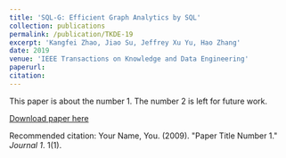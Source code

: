 ```yaml
---
title: 'SQL-G: Efficient Graph Analytics by SQL'
collection: publications
permalink: /publication/TKDE-19
excerpt: 'Kangfei Zhao, Jiao Su, Jeffrey Xu Yu, Hao Zhang'
date: 2019
venue: 'IEEE Transactions on Knowledge and Data Engineering'
paperurl: 
citation:
---
```

This paper is about the number 1. The number 2 is left for future work.

[Download paper here](http://academicpages.github.io/files/paper1.pdf)

Recommended citation: Your Name, You. (2009). "Paper Title Number 1." <i>Journal 1</i>. 1(1).

